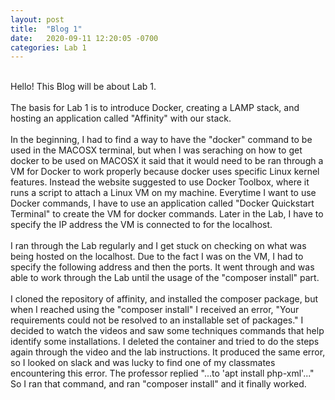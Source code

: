 ```yaml
---
layout: post
title:  "Blog 1"
date:   2020-09-11 12:20:05 -0700
categories: Lab 1
---
```

<br />
Hello! This Blog will be about Lab 1.
<br />
<br />
The basis for Lab 1 is to introduce Docker, creating a LAMP stack, and hosting an application called "Affinity" with our stack.
<br />
<br />
 In the beginning, I had to find a way to have the "docker" command to be used in the MACOSX terminal, but when I was seraching on how to get docker to be used on MACOSX it said that it would need to be ran through a VM for Docker to work properly because docker uses specific Linux kernel features. Instead the website suggested to use Docker Toolbox, where it runs a script to attach a Linux VM on my machine. Everytime I want to use Docker commands, I have to use an application called "Docker Quickstart Terminal" to create the VM for docker commands. Later in the Lab, I have to specify the IP address the VM is connected to for the localhost.
<br />
<br />
I ran through the Lab regularly and I get stuck on checking on what was being hosted on the localhost. Due to the fact I was on the VM, I had to specify the following address and then the ports. It went through and was able to work through the Lab until the usage of the "composer install" part.
<br />
<br />
I cloned the repository of affinity, and installed the composer package, but when I reached using the "composer install" I received an error, "Your requirements could not be resolved to an installable set of packages." I decided to watch the videos and saw some techniques commands that help identify some installations. I deleted the container and tried to do the steps again through the video and the lab instructions. It produced the same error, so I looked on slack and was lucky to find one of my classmates encountering this error. The professor replied "...to 'apt install php-xml'..." So I ran that command, and ran "composer install" and it finally worked. 
